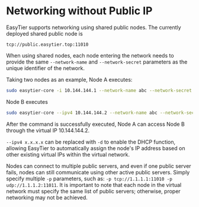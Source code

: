 # Networking without Public IP

EasyTier supports networking using shared public nodes. The currently deployed shared public node is

`tcp://public.easytier.top:11010`

When using shared nodes, each node entering the network needs to provide the same `--network-name` and `--network-secret` parameters as the unique identifier of the network.

Taking two nodes as an example, Node A executes:

```sh
sudo easytier-core -i 10.144.144.1 --network-name abc --network-secret abc -p tcp://public.easytier.top:11010
```

Node B executes

```sh
sudo easytier-core --ipv4 10.144.144.2 --network-name abc --network-secret abc -p tcp://public.easytier.top:11010
```

After the command is successfully executed, Node A can access Node B through the virtual IP 10.144.144.2.

`--ipv4 x.x.x.x` can be replaced with `-d` to enable the DHCP function, allowing EasyTier to automatically assign the node's IP address based on other existing virtual IPs within the virtual network.

Nodes can connect to multiple public servers, and even if one public server fails, nodes can still communicate using other active public servers. Simply specify multiple `-p` parameters, such as: `-p tcp://1.1.1.1:11010 -p udp://1.1.1.2:11011`. It is important to note that each node in the virtual network must specify the same list of public servers; otherwise, proper networking may not be achieved.
